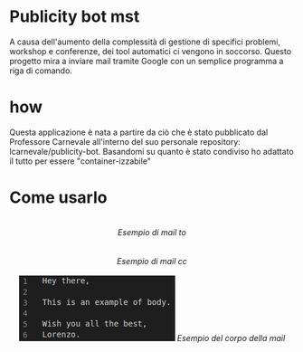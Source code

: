 # Publicity bot mst

A causa dell'aumento della complessità di gestione di specifici problemi, workshop e conferenze, dei tool automatici ci vengono in soccorso. Questo progetto mira a inviare mail tramite Google con un semplice programma a riga di comando.

# how
Questa applicazione è nata a partire da ciò che è stato pubblicato dal Professore Carnevale all'interno del suo personale repository: lcarnevale/publicity-bot.
Basandomi su quanto è stato condiviso ho adattato il tutto per essere "container-izzabile"




# Come usarlo


<p align="center">
  <img scr="docs/emails-to-sample.png">
  <br>
  <em>Esempio di mail to</em>
  <br> <br>
  <img scr="docs/emails-cc-sample.png">
  <br>
  <em>Esempio di mail cc</em>
  <br> <br>
  <img src="docs/emails-body-sample.png">
  <em>Esempio del corpo della mail</em>
</p>


